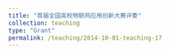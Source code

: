 ```yaml
---
title: "首届全国高校物联网应用创新大赛评委"
collection: teaching
type: "Grant"
permalink: /teaching/2014-10-01-teaching-17
---
```

